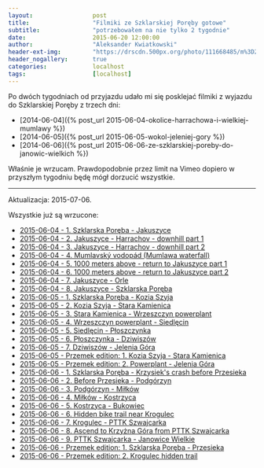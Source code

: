 ```yaml
---
layout:                 post
title:                  "Filmiki ze Szklarskiej Poręby gotowe"
subtitle:               "potrzebowałem na nie tylko 2 tygodnie"
date:                   2015-06-20 12:00:00
author:                 "Aleksander Kwiatkowski"
header-ext-img:         "https://drscdn.500px.org/photo/111668485/m%3D2048/d57dbab305b521dde1e7de22da8e1c0d"
header_nogallery:       true
categories:             localhost
tags:                   [localhost]
---
```


Po dwóch tygodniach od przyjazdu udało mi się posklejać filmiki z wyjazdu do Szklarskiej Poręby z trzech dni:

* [2014-06-04]({% post_url 2015-06-04-okolice-harrachowa-i-wielkiej-mumlawy %})
* [2014-06-05]({% post_url 2015-06-05-wokol-jeleniej-gory %})
* [2014-06-06]({% post_url 2015-06-06-ze-szklarskiej-poreby-do-janowic-wielkich %})

Właśnie je wrzucam. Prawdopodobnie przez limit na Vimeo dopiero w przyszłym tygodniu będę mógł dorzucić
wszystkie.

<hr/>

Aktualizacja: 2015-07-06.

Wszystkie już są wrzucone:

* [2015-06-04 - 1. Szklarska Poręba - Jakuszyce](https://vimeo.com/130036499)
* [2015-06-04 - 2. Jakuszyce - Harrachov - downhill part 1](https://vimeo.com/130038345)
* [2015-06-04 - 3. Jakuszyce - Harrachov - downhill part 2](https://vimeo.com/130132106)
* [2015-06-04 - 4. Mumlavský vodopád (Mumlawa waterfall)](https://vimeo.com/130132107)
* [2015-06-04 - 5. 1000 meters above - return to Jakuszyce part 1](https://vimeo.com/130184788)
* [2015-06-04 - 6. 1000 meters above - return to Jakuszyce part 2](https://vimeo.com/130260775)
* [2015-06-04 - 7. Jakuszyce - Orle](https://vimeo.com/130305695)
* [2015-06-04 - 8. Jakuszyce - Szklarska Poręba](https://vimeo.com/130305696)
* [2015-06-05 - 1. Szklarska Poręba - Kozia Szyja](https://vimeo.com/130319346)
* [2015-06-05 - 2. Kozia Szyja - Stara Kamienica](https://vimeo.com/130551453)
* [2015-06-05 - 3. Stara Kamienica - Wrzeszczyn powerplant](https://vimeo.com/130551454)
* [2015-06-05 - 4. Wrzeszczyn powerplant - Siedlęcin](https://vimeo.com/130575651)
* [2015-06-05 - 5. Siedlęcin - Płoszczynka](https://vimeo.com/130582477)
* [2015-06-05 - 6. Płoszczynka - Dziwiszów](https://vimeo.com/130620133)
* [2015-06-05 - 7. Dziwiszów - Jelenia Góra](https://vimeo.com/130626295)
* [2015-06-05 - Przemek edition: 1. Kozia Szyja - Stara Kamienica](https://vimeo.com/132017479)
* [2015-06-05 - Przemek edition: 2. Powerplant - Jelenia Góra](https://vimeo.com/132017480)
* [2015-06-06 - 1. Szklarska Poręba - Krzysiek's crash before Przesieka](https://vimeo.com/130628290)
* [2015-06-06 - 2. Before Przesieka - Podgórzyn](https://vimeo.com/131295976)
* [2015-06-06 - 3. Podgórzyn - Miłków](https://vimeo.com/131295977)
* [2015-06-06 - 4. Miłków - Kostrzyca](https://vimeo.com/131295978)
* [2015-06-06 - 5. Kostrzyca - Bukowiec](https://vimeo.com/131307939)
* [2015-06-06 - 6. Hidden bike trail near Krogulec](https://vimeo.com/131361748)
* [2015-06-06 - 7. Krogulec - PTTK Szwajcarka](https://vimeo.com/131361749)
* [2015-06-06 - 8. Ascend to Krzyżna Góra from PTTK Szwajcarka](https://vimeo.com/131361751)
* [2015-06-06 - 9. PTTK Szwajcarka - Janowice Wielkie](https://vimeo.com/131361750)
* [2015-06-06 - Przemek edition: 1. Szklarska Poręba - Przesieka](https://vimeo.com/132027969)
* [2015-06-06 - Przemek edition: 2. Krogulec hidden trail](https://vimeo.com/132027970)
